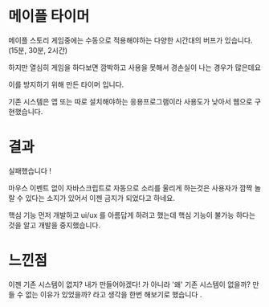 # 메이플 타이머

메이플 스토리 게임중에는 수동으로 적용해야하는 다양한 시간대의 버프가 있습니다.
(15분, 30분, 2시간)

하지만 열심히 게임을 하다보면 깜박하고 사용을 못해서 경손실이 나는 경우가 많은데요

이를 방지하기 위해 만든 타이머 입니다. 

기존 시스템은 앱 또는 따로 설치해야하는 응용프로그램이라 사용도가 낮아서 웹으로 구현했습니다. 


# 결과

실패했습니다 ! 

마우스 이벤트 없이 자바스크립트로 자동으로 소리를 울리게 하는것은 사용자가 깜짝 놀랄 수 있다는 소지가 있어서 
이젠 금지가 되었다고 하네요.

핵심 기능 먼저 개발하고 ui/ux 를 아름답게 하려고 했는데 핵심 기능이 불가능 하다는 것을 알고 개발을 중지했습니다.

# 느낀점 

이젠 기존 시스템이 없지? 내가 만들어야겠다!
가 아니라 '왜' 기존 시스템이 없을까? 
만들 수 없는 이유가 있었을까? 라고 생각을 한번 해보기로 했습니다 .
